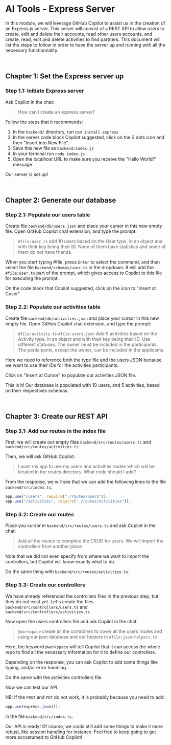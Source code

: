 # AI Tools - Express Server

In this module, we will leverage GitHub Copilot to assist us in the creation of an Express.js server. This server will consist of a REST API to allow users to create, edit and delete their accounts, read other users accounts, and create, read, edit and delete activities to find partners.
This document will list the steps to follow in order to have the server up and running with all the necessary functionnality.

&nbsp;
## Chapter 1: Set the Express server up

### Step 1.1: Initiate Express server

Ask Copilot in the chat:
> How can I create an express server?

Follow the steps that it recommends:

1. In the `backend/` directory, run `npm install express`
2. In the server code block Copilot suggested, click on the 3 dots icon and then "Insert into New File".
3. Save this new file as `backend/index.js`
4. In your terminal run `node index.js`
5. Open the localhost URL to make sure you receive the "Hello World!" message

Our server is set up!

&nbsp;
## Chapter 2: Generate our database

### Step 2.1: Populate our users table

Create file `backend/db/users.json` and place your cursor in this new empty file.
Open GitHub Copilot chat extension, and type the prompt:
> `#file:user.ts` add 10 users based on the User type, in an object and with their key being their ID. None of them have statistics and some of them do not have friends.

When you start typing #file, press `Enter` to select the command, and then select the file `backend/schemas/user.ts` in the dropdown. It will add the `#file:user.ts` part of the prompt, which gives access to Copilot to this file for executing the prompt.

On the code block that Copilot suggested, click on the icon to "Insert at Cusor".

### Step 2.2: Populate our activities table

Create file `backend/db/activities.json` and place your cursor in this new empty file.
Open GitHub Copilot chat extension, and type the prompt:
> `#file:activity.ts` `#file:users.json` Add 5 activities based on the Activity type, in an object and with their key being their ID. Use different statuses. The owner must be included in the participants. The participants, except the owner, can be included in the applicants.

Here we need to reference both the type file and the users JSON because we want to use their IDs for the activities participants.

Click on "Insert at Cursor" to populate our activities JSON file.

This is it! Our database is populated with 10 users, and 5 activities, based on their respectives schemas.

&nbsp;
## Chapter 3: Create our REST API

### Step 3.1: Add our routes in the index file

First, we will create our empty files `backend/src/routes/users.ts` and `backend/src/routes/activities.ts`

Then, we will ask GitHub Copilot:
> I want my app to use my users and activities routes which will be located in the routes directory. What code should I add?

From the response, we will see that we can add the following lines to the file `backend/src/index.ts`:
```javascript
app.use("/users", require("./routes/users"));
app.use("/activities", require("./routes/activities"));
```

### Step 3.2: Create our routes

Place you cursor in `backend/src/routes/users.ts` and ask Copilot in the chat:
> Add all the routes to complete the CRUD for users. We will import the controllers from another place

Note that we did not even specify from where we want to import the controllers, but Copilot will know exactly what to do.

Do the same thing with `backend/src/routes/activities.ts`.

### Step 3.3: Create our controllers

We have already referenced the controllers files in the previous step, but they do not exist yet. Let's create the files `backend/src/controllers/users.ts` and `backend/src/controllers/activities.ts`

Now open the users controllers file and ask Copilot in the chat:
> `@workspace` create all the controllers to cover all the users routes and using our json database and our helpers in `#file:json-helpers.ts`

Here, the keyword `@workspace` will tell Copilot that it can access the whole repo to find all the necessary information for it to define our controllers.

Depending on the response, you can ask Copilot to add some things like typing, and/or error handling...

Do the same with the activities controllers file.

Now we can test our API.

NB: If the `POST` and `PUT` do not work, it is probably because you need to add:
```javascript
app.use(express.json());
```
in the file `backend/src/index.ts`.

Our API is ready! Of course, we could still add some things to make it more robust, like session handling for instance. Feel free to keep going to get more accostumed to GitHub Copilot!
